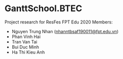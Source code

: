 # GanttSchool.BTEC
Project research for ResFes FPT Edu 2020 
Members: 
- Nguyen Trung Nhan (nhanntbsaf190011@fpt.edu.vn)
- Phan Vinh Hai
- Tran Van Tai
- Bui Duc Minh
- Ha Thi Kieu Anh